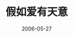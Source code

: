 ---
layout: page
title: 假如爱有天意
description: >
  小时候看的时候挺感动的，喜欢主题曲。
category: 电影
img: assets/img/movie/before2020/假如爱有天意.webp
star: 4
date: 2006-05-27
---